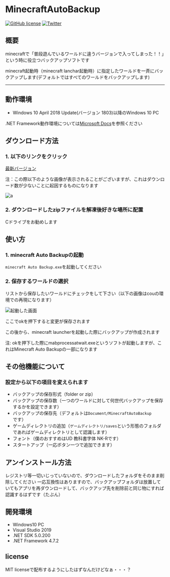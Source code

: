 # MinecraftAutoBackup
[![GitHub license](https://img.shields.io/github/license/Cou01000111/MinecraftAutoBackup?label=License)](https://github.com/Cou01000111/MinecraftAutoBackup)
[![Twitter](https://img.shields.io/twitter/url?style=social)](https://twitter.com/intent/tweet?text=Wow:&url=https%3A%2F%2Fgithub.com%2FCou01000111%2FMinecraftAutoBackup)


## 概要
minecraftで「普段遊んでいるワールドに違うバージョンで入ってしまった！！」という時に役立つバックアップソフトです

minecraft起動時（minecraft lanchar起動時）に指定したワールドを一斉にバックアップします(デフォルトではすべてのワールドをバックアップします)
___

## 動作環境

- Windows 10 April 2018 Update(バージョン 1803)以降のWindows 10 PC

.NET Framework動作環境については[Microsoft Docs](https://docs.microsoft.com/ja-jp/dotnet/framework/get-started/system-requirements)を参照ください

## ダウンロード方法

### 1. 以下のリンクをクリック

[最新バージョン](https://github.com/Cou01000111/MinecraftAutoBackup/releases/download/v1.0.0/MinecraftAutoBackup.zip)


注：この際以下のような画像が表示されることがございますが、これはダウンロード数が少ないことに起因するものになります

![a](https://github.com/Cou01000111/imgs/blob/main/MinecraftAutoBackup/%E3%82%B9%E3%82%AF%E3%83%AA%E3%83%BC%E3%83%B3%E3%82%B7%E3%83%A7%E3%83%83%E3%83%88%202021-03-22%20012306.png)


### 2. ダウンロードしたzipファイルを解凍後好きな場所に配置

Cドライブをお勧めします

## 使い方

### 1. minecraft Auto Backupの起動

`minecraft Auto Backup.exe`を起動してください

### 2. 保存するワールドの選択

リストから保存したいワールドにチェックをして下さい（以下の画像はcouの環境での再現になります）

![起動した画面](https://github.com/Cou01000111/imgs/blob/main/MinecraftAutoBackup/%E3%82%B9%E3%82%AF%E3%83%AA%E3%83%BC%E3%83%B3%E3%82%B7%E3%83%A7%E3%83%83%E3%83%88%202021-03-22%20013341.png)

ここでokを押下すると変更が保存されます

この後から、minecraft launcherを起動した際にバックアップが作成されます

注: okを押下した際にmabprocessatwait.exeというソフトが起動しますが、これはMinecraft Auto Backupの一部になります

## その他機能について

### 設定から以下の項目を変えられます

- バックアップの保存形式（folder or zip）
- バックアップの保存数（一つのワールドに対して何世代バックアップを保存するかを設定できます）
- バックアップの保存先（デフォルトは`Document/MinecraftAutoBackup`です）
- ゲームディレクトリの追加（`ゲームディレクトリ/saves`という形態のフォルダであればゲームディレクトリとして認識します）
- フォント（僕のおすすめはUD 教科書字体 NK-Rです）
- スタートアップ（一応ボタン一つで追加できます）

## アンインストール方法
レジストリ等一切いじっていないので、ダウンロードしたフォルダをそのまま削除してください
一応互換性はありますので、バックアップフォルダは放置していてもアプリを再ダウンロードして、バックアップ先を削除前と同じ物にすれば認識するはずです（たぶん）

## 開発環境
- Windows10 PC
- Visual Studio 2019
- .NET SDK 5.0.200
- .NET Framework 4.7.2

## license
MIT licenseで配布するようにしたはずなんだけどなぁ・・・？
